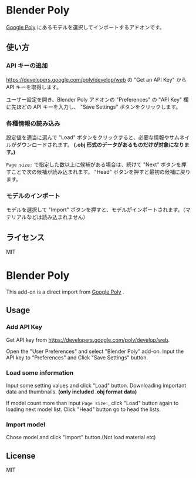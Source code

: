 # Blender Poly
[Google Poly](https://poly.google.com/) にあるモデルを選択してインポートするアドオンです。

## 使い方
### API キーの追加
https://developers.google.com/poly/develop/web の "Get an API Key" から API キーを取得します。

ユーザー設定を開き、Blender Poly アドオンの "Preferences" の "API Key" 欄に先ほどの API キーを入力し、 "Save Settings" ボタンをクリックします。

### 各種情報の読み込み
設定値を適当に選んで "Load" ボタンをクリックすると、必要な情報やサムネイルがダウンロードされます。 **(.obj 形式のデータがあるものだけが対象になります。)**

`Page size:` で指定した数以上に候補がある場合は、続けて "Next" ボタンを押すことで次の候補が読み込まれます。
"Head" ボタンを押すと最初の候補に戻ります。

### モデルのインポート
モデルを選択して "Import" ボタンを押すと、モデルがインポートされます。（マテリアルなどは読み込まれません）

## ライセンス
MIT

# Blender Poly
This add-on is a direct import from [Google Poly](https://poly.google.com/) .

## Usage
### Add API Key
Get API key from https://developers.google.com/poly/develop/web.

Open the "User Preferences" and select "Blender Poly" add-on. Input the API key to "Preferences" and Click "Save Settings" button.

### Load some information
Input some setting values and click "Load" button. Downloading important data and thumbnails. **(only included .obj format data)**

If model count more than input `Page size:`, click "Load" button again to loading next model list.
Click "Head" button go to head the lists.

### Import model
Chose model and click "Import" button.(Not load material etc)

## License
MIT
